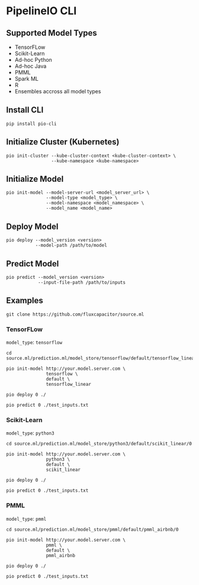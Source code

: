 # PipelineIO CLI

## Supported Model Types
* TensorFLow
* Scikit-Learn
* Ad-hoc Python
* Ad-hoc Java
* PMML
* Spark ML
* R
* Ensembles accross all model types


## Install CLI
```
pip install pio-cli
```

## Initialize Cluster (Kubernetes)
```
pio init-cluster --kube-cluster-context <kube-cluster-context> \
                 --kube-namespace <kube-namespace>
```

## Initialize Model 
```
pio init-model --model-server-url <model_server_url> \
               --model-type <model_type> \
               --model-namespace <model_namespace> \
               --model_name <model_name>
```

## Deploy Model 
```
pio deploy --model_version <version> 
           --model-path /path/to/model
```

## Predict Model
```
pio predict --model_version <version>
            --input-file-path /path/to/inputs
```

## Examples
```
git clone https://github.com/fluxcapacitor/source.ml
```

### TensorFLow
`model_type`: `tensorflow`
```
cd source.ml/prediction.ml/model_store/tensorflow/default/tensorflow_linear/0

pio init-model http://your.model.server.com \
               tensorflow \
               default \
               tensorflow_linear 

pio deploy 0 ./

pio predict 0 ./test_inputs.txt
```

### Scikit-Learn
`model_type`: `python3`
```
cd source.ml/prediction.ml/model_store/python3/default/scikit_linear/0

pio init-model http://your.model.server.com \
               python3 \
               default \
               scikit_linear 

pio deploy 0 ./

pio predict 0 ./test_inputs.txt
```

### PMML
`model_type`: `pmml`
```
cd source.ml/prediction.ml/model_store/pmml/default/pmml_airbnb/0

pio init-model http://your.model.server.com \
               pmml \
               default \
               pmml_airbnb 

pio deploy 0 ./

pio predict 0 ./test_inputs.txt
```
